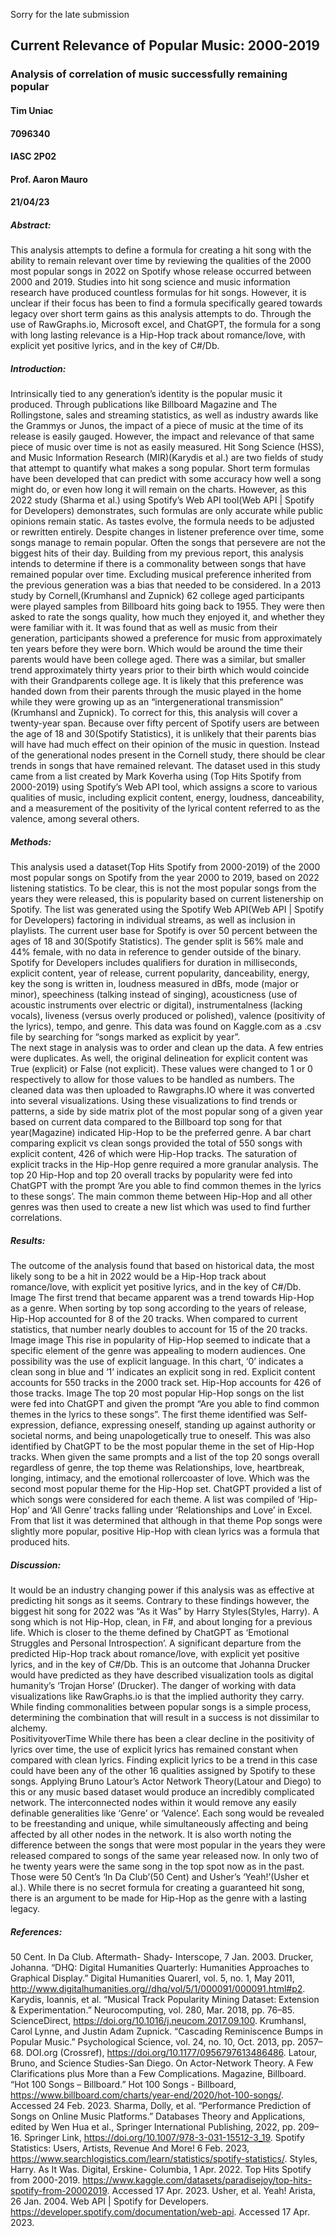 Sorry for the late submission

## Current Relevance of Popular Music: 2000-2019
### Analysis of correlation of music successfully remaining popular
#### Tim Uniac
#### 7096340
#### IASC 2P02 
#### Prof. Aaron Mauro
#### 21/04/23

##### Abstract: 
This analysis attempts to define a formula for creating a hit song with the ability to remain relevant over time by reviewing the qualities of the 2000 most popular songs in 2022 on Spotify whose release occurred between 2000 and 2019. Studies into hit song science and music information research have produced countless formulas for hit songs. However, it is unclear if their focus has been to find a formula specifically geared towards legacy over short term gains as this analysis attempts to do. Through the use of RawGraphs.io, Microsoft excel, and ChatGPT, the formula for a song with long lasting relevance is a Hip-Hop track about romance/love, with explicit yet positive lyrics, and in the key of C#/Db.
##### Introduction: 
Intrinsically tied to any generation’s identity is the popular music it produced. Through publications like Billboard Magazine and The Rollingstone, sales and streaming statistics, as well as industry awards like the Grammys or Junos, the impact of a piece of music at the time of its release is easily gauged. However, the impact and relevance of that same piece of music over time is not as easily measured.  Hit Song Science (HSS), and Music Information Research (MIR)(Karydis et al.) are two fields of study that attempt to quantify what makes a song popular. Short term formulas have been developed that can predict with some accuracy how well a song might do, or even how long it will remain on the charts. However, as this 2022 study (Sharma et al.) using Spotify’s Web API tool(Web API | Spotify for Developers) demonstrates, such formulas are only accurate while public opinions remain static. As tastes evolve, the formula needs to be adjusted or rewritten entirely. Despite changes in listener preference over time, some songs manage to remain popular. Often the songs that persevere are not the biggest hits of their day. 
Building from my previous report, this analysis intends to determine if there is a commonality between songs that have remained popular over time. Excluding musical preference inherited from the previous generation was a bias that needed to be considered. In a 2013 study by Cornell,(Krumhansl and Zupnick) 62 college aged participants were played samples from Billboard hits going back to 1955. They were then asked to rate the songs quality, how much they enjoyed it, and whether they were familiar with it. It was found that as well as music from their generation, participants showed a preference for music from approximately ten years before they were born.  Which would be around the time their parents would have been college aged. There was a similar, but smaller trend approximately thirty years prior to their birth which would coincide with their Grandparents college age. It is likely that this preference was handed down from their parents through the music played in the home while they were growing up as an “intergenerational transmission” (Krumhansl and Zupnick). To correct for this, this analysis will cover a twenty-year span. Because over fifty percent of Spotify users are between the age of 18 and 30(Spotify Statistics), it is unlikely that their parents bias will have had much effect on their opinion of the music in question. Instead of the generational nodes present in the Cornell study, there should be clear trends in songs that have remained relevant. The dataset used in this study came from a list created by Mark Koverha using (Top Hits Spotify from 2000-2019) using Spotify’s Web API tool, which assigns a score to various qualities of music, including explicit content, energy, loudness, danceability, and a measurement of the positivity of the lyrical content referred to as the valence, among several others. 

##### Methods:
This analysis used a dataset(Top Hits Spotify from 2000-2019) of the 2000 most popular songs on Spotify from the year 2000 to 2019, based on 2022 listening statistics. To be clear, this is not the most popular songs from the years they were released, this is popularity based on current listenership on Spotify.  The list was generated using the Spotify Web API(Web API | Spotify for Developers) factoring in individual streams, as well as inclusion in playlists. The current user base for Spotify is over 50 percent between the ages of 18 and 30(Spotify Statistics).  The gender split is 56% male and 44% female, with no data in reference to gender outside of the binary.  Spotify for Developers includes qualifiers for duration in milliseconds, explicit content, year of release, current popularity,	danceability, energy, key the song is written in, loudness measured in dBfs, mode (major or minor), speechiness (talking instead of singing), acousticness (use of acoustic instruments over electric or digital),	instrumentalness (lacking vocals), liveness (versus overly produced or polished), valence (positivity of the lyrics), tempo, and genre. This data was found on Kaggle.com as a .csv file by searching for “songs marked as explicit by year”.  
The next stage in analysis was to order and clean up the data. A few entries were duplicates. As well, the original delineation for explicit content was True (explicit) or False (not explicit). These values were changed to 1 or 0 respectively to allow for those values to be handled as numbers. 
The cleaned data was then uploaded to Rawgraphs.IO where it was converted into several visualizations. Using these visualizations to find trends or patterns, a side by side matrix plot of the most popular song of a given year based on current data compared to the Billboard top song for that year(Magazine) indicated Hip-Hop to be the preferred genre. A bar chart comparing explicit vs clean songs provided the total of 550 songs with explicit content, 426 of which were Hip-Hop tracks. 
The saturation of explicit tracks in the Hip-Hop genre required a more granular analysis. The top 20 Hip-Hop and top 20 overall tracks by popularity were fed into ChatGPT with the prompt ‘Are you able to find common themes in the lyrics to these songs’. The main common theme between Hip-Hop and all other genres was then used to create a new list which was used to find further correlations. 

##### Results:
The outcome of the analysis found that based on historical data, the most likely song to be a hit in 2022 would be a Hip-Hop track about romance/love, with explicit yet positive lyrics, and in the key of C#/Db.
Image
The first trend that became apparent was a trend towards Hip-Hop as a genre. When sorting by top song according to the years of release, Hip-Hop accounted for 8 of the 20 tracks. When compared to current statistics, that number nearly doubles to account for 15 of the 20 tracks. 
Image image
This rise in popularity of Hip-Hop seemed to indicate that a specific element of the genre was appealing to modern audiences. One possibility was the use of explicit language. 
In this chart, ‘0’ indicates a clean song in blue and ‘1’ indicates an explicit song in red. Explicit content accounts for 550 tracks in the 2000 track set. Hip-Hop accounts for 426 of those tracks. 
Image
The top 20 most popular Hip-Hop songs on the list were fed into ChatGPT and given the prompt “Are you able to find common themes in the lyrics to these songs”. The first theme identified was Self-expression, defiance, expressing oneself, standing up against authority or societal norms, and being unapologetically true to oneself. This was also identified by ChatGPT to be the most popular theme in the set of Hip-Hop tracks. When given the same prompts and a list of the top 20 songs overall regardless of genre, the top theme was Relationships, love, heartbreak, longing, intimacy, and the emotional rollercoaster of love. Which was the second most popular theme for the Hip-Hop set. ChatGPT provided a list of which songs were considered for each theme. A list was compiled of ‘Hip-Hop’ and ‘All Genre’ tracks falling under ‘Relationships and Love’ in Excel. From that list it was determined that although in that theme Pop songs were slightly more popular, positive Hip-Hop with clean lyrics was a formula that produced hits. 

##### Discussion:
It would be an industry changing power if this analysis was as effective at predicting hit songs as it seems. Contrary to these findings however, the biggest hit song for 2022 was “As it Was” by Harry Styles(Styles, Harry). A song which is not Hip-Hop, clean, in F#, and about longing for a previous life. Which is closer to the theme defined by ChatGPT as ‘Emotional Struggles and Personal Introspection’. A significant departure from the predicted Hip-Hop track about romance/love, with explicit yet positive lyrics, and in the key of C#/Db. This is an outcome that Johanna Drucker would have predicted as they have described visualization tools as digital humanity’s ‘Trojan Horse’ (Drucker). The danger of working with data visualizations like RawGraphs.io is that the implied authority they carry. While finding commonalities between popular songs is a simple process, determining the combination that will result in a success is not dissimilar to alchemy.  
PositivityoverTime
While there has been a clear decline in the positivity of lyrics over time, the use of explicit lyrics has remained constant when compared with clean lyrics. Finding explicit lyrics to be a trend in this case could have been any of the other 16 qualities assigned by Spotify to these songs. Applying Bruno Latour’s Actor Network Theory(Latour and Diego) to this or any music based dataset would produce an incredibly complicated network. The interconnected nodes within it would remove any easily definable generalities like ‘Genre’ or ‘Valence’. Each song would be revealed to be freestanding and unique, while simultaneously affecting and being affected by all other nodes in the network. 
It is also worth noting the difference between the songs that were most popular in the years they were released compared to songs of the same year released now. In only two of he twenty years were the same song in the top spot now as in the past. Those were 50 Cent’s ‘In Da Club’(50 Cent) and Usher’s ‘Yeah!’(Usher et al.). While there is no secret formula for creating a guaranteed hit song, there is an argument to be made for Hip-Hop as the genre with a lasting legacy. 
##### References:

50 Cent. In Da Club. Aftermath- Shady- Interscope, 7 Jan. 2003.
Drucker, Johanna. “DHQ: Digital Humanities Quarterly: Humanities Approaches to Graphical Display.” Digital Humanities Quarerl, vol. 5, no. 1, May 2011, http://www.digitalhumanities.org//dhq/vol/5/1/000091/000091.html#p2.
Karydis, Ioannis, et al. “Musical Track Popularity Mining Dataset: Extension & Experimentation.” Neurocomputing, vol. 280, Mar. 2018, pp. 76–85. ScienceDirect, https://doi.org/10.1016/j.neucom.2017.09.100.
Krumhansl, Carol Lynne, and Justin Adam Zupnick. “Cascading Reminiscence Bumps in Popular Music.” Psychological Science, vol. 24, no. 10, Oct. 2013, pp. 2057–68. DOI.org (Crossref), https://doi.org/10.1177/0956797613486486.
Latour, Bruno, and Science Studies-San Diego. On Actor-Network Theory. A Few Clarifications plus More than a Few Complications.
Magazine, Billboard. “Hot 100 Songs – Billboard.” Hot 100 Songs - Billboard, https://www.billboard.com/charts/year-end/2020/hot-100-songs/. Accessed 24 Feb. 2023.
Sharma, Dolly, et al. “Performance Prediction of Songs on Online Music Platforms.” Databases Theory and Applications, edited by Wen Hua et al., Springer International Publishing, 2022, pp. 209–16. Springer Link, https://doi.org/10.1007/978-3-031-15512-3_19.
Spotify Statistics: Users, Artists, Revenue And More! 6 Feb. 2023, https://www.searchlogistics.com/learn/statistics/spotify-statistics/.
Styles, Harry. As It Was. Digital, Erskine- Columbia, 1 Apr. 2022.
Top Hits Spotify from 2000-2019. https://www.kaggle.com/datasets/paradisejoy/top-hits-spotify-from-20002019. Accessed 17 Apr. 2023.
Usher, et al. Yeah! Arista, 26 Jan. 2004.
Web API | Spotify for Developers. https://developer.spotify.com/documentation/web-api. Accessed 17 Apr. 2023.

